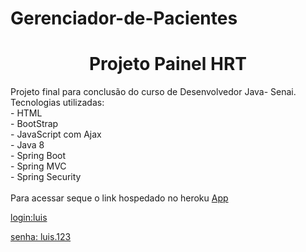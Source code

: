# Gerenciador-de-Pacientes
<h1 align="center">
Projeto  Painel HRT
</h1>
Projeto final para conclusão do curso de Desenvolvedor Java- Senai.<br>
Tecnologias utilizadas:<br>
- HTML <br>
- BootStrap<br>
- JavaScript com Ajax<br>
- Java 8<br>
- Spring Boot<br>
- Spring MVC<br>
- Spring Security<br>
<br>
Para acessar seque o link hospedado no heroku <a href="https://qua-209030profinal.herokuapp.com/">App</><br>

login:luis <br>

senha: luis.123
